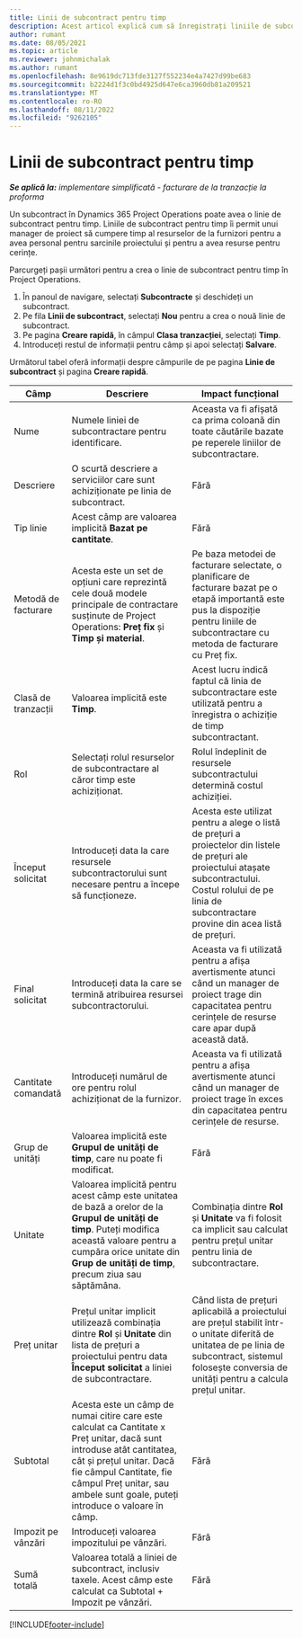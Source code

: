 ```yaml
---
title: Linii de subcontract pentru timp
description: Acest articol explică cum să înregistrați liniile de subcontractare pentru timp și să înregistrați achiziția de timp de la furnizori.
author: rumant
ms.date: 08/05/2021
ms.topic: article
ms.reviewer: johnmichalak
ms.author: rumant
ms.openlocfilehash: 8e9619dc713fde3127f552234e4a7427d99be683
ms.sourcegitcommit: b2224d1f3c0bd4925d647e6ca3960db81a209521
ms.translationtype: MT
ms.contentlocale: ro-RO
ms.lasthandoff: 08/11/2022
ms.locfileid: "9262105"
---
```

# <a name="subcontract-lines-for-time"></a>Linii de subcontract pentru timp

_**Se aplică la:** implementare simplificată - facturare de la tranzacție la proforma_

Un subcontract în Dynamics 365 Project Operations poate avea o linie de subcontract pentru timp. Liniile de subcontract pentru timp îi permit unui manager de proiect să cumpere timp al resurselor de la furnizori pentru a avea personal pentru sarcinile proiectului și pentru a avea resurse pentru cerințe.

Parcurgeți pașii următori pentru a crea o linie de subcontract pentru timp în Project Operations.

1. În panoul de navigare, selectați **Subcontracte** și deschideți un subcontract.
2. Pe fila **Linii de subcontract**, selectați **Nou** pentru a crea o nouă linie de subcontract.
3. Pe pagina **Creare rapidă**, în câmpul **Clasa tranzacției**, selectați **Timp**.
4. Introduceți restul de informații pentru câmp și apoi selectați **Salvare**.

  Următorul tabel oferă informații despre câmpurile de pe pagina **Linie de subcontract** și pagina **Creare rapidă**.

| **Câmp** | **Descriere** | **Impact funcțional** |
| --- | --- | --- |
| Nume | Numele liniei de subcontractare pentru identificare. | Aceasta va fi afișată ca prima coloană din toate căutările bazate pe reperele liniilor de subcontractare. |
| Descriere | O scurtă descriere a serviciilor care sunt achiziționate pe linia de subcontract. |Fără |
| Tip linie |   Acest câmp are valoarea implicită **Bazat pe cantitate**.| Fără |
| Metodă de facturare | Acesta este un set de opțiuni care reprezintă cele două modele principale de contractare susținute de Project Operations: **Preț fix** și **Timp și material**. | Pe baza metodei de facturare selectate, o planificare de facturare bazat pe o etapă importantă este pus la dispoziție pentru liniile de subcontractare cu metoda de facturare cu Preț fix. |
| Clasă de tranzacții | Valoarea implicită este **Timp**. | Acest lucru indică faptul că linia de subcontractare este utilizată pentru a înregistra o achiziție de timp subcontractant. |
| Rol | Selectați rolul resurselor de subcontractare al căror timp este achiziționat. | Rolul îndeplinit de resursele subcontractului determină costul achiziției. |
| Început solicitat | Introduceți data la care resursele subcontractorului sunt necesare pentru a începe să funcționeze. | Acesta este utilizat pentru a alege o listă de prețuri a proiectelor din listele de prețuri ale proiectului atașate subcontractului. Costul rolului de pe linia de subcontractare provine din acea listă de prețuri. |
| Final solicitat | Introduceți data la care se termină atribuirea resursei subcontractorului. | Aceasta va fi utilizată pentru a afișa avertismente atunci când un manager de proiect trage din capacitatea pentru cerințele de resurse care apar după această dată. |
| Cantitate comandată | Introduceți numărul de ore pentru rolul achiziționat de la furnizor. | Aceasta va fi utilizată pentru a afișa avertismente atunci când un manager de proiect trage în exces din capacitatea pentru cerințele de resurse. |
| Grup de unități | Valoarea implicită este **Grupul de unități de timp**, care nu poate fi modificat. | Fără|
| Unitate | Valoarea implicită pentru acest câmp este unitatea de bază a orelor de la **Grupul de unități de timp**. Puteți modifica această valoare pentru a cumpăra orice unitate din **Grup de unități de timp**, precum ziua sau săptămâna. | Combinația dintre **Rol** și **Unitate** va fi folosit ca implicit sau calculat pentru prețul unitar pentru linia de subcontractare. |
| Preț unitar | Prețul unitar implicit utilizează combinația dintre **Rol** și **Unitate** din lista de prețuri a proiectului pentru data **Început solicitat** a liniei de subcontractare. | Când lista de prețuri aplicabilă a proiectului are prețul stabilit într-o unitate diferită de unitatea de pe linia de subcontract, sistemul folosește conversia de unități pentru a calcula prețul unitar. |
| Subtotal |    Acesta este un câmp de numai citire care este calculat ca Cantitate x Preț unitar, dacă sunt introduse atât cantitatea, cât și prețul unitar. Dacă fie câmpul Cantitate, fie câmpul Preț unitar, sau ambele sunt goale, puteți introduce o valoare în câmp. | Fără|
| Impozit pe vânzări |   Introduceți valoarea impozitului pe vânzări. |Fără |
| Sumă totală | Valoarea totală a liniei de subcontract, inclusiv taxele. Acest câmp este calculat ca Subtotal + Impozit pe vânzări.|Fără |

[!INCLUDE[footer-include](../../includes/footer-banner.md)]
